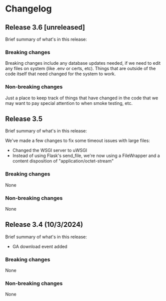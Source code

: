 # Changelog

## Release 3.6 [unreleased]
Brief summary of what's in this release:


### Breaking changes

Breaking changes include any database updates needed, if we need to edit any files on system (like .env or certs, etc). Things that are outside of the code itself that need changed for the system to work.


### Non-breaking changes

Just a place to keep track of things that have changed in the code that we may want to pay special attention to when smoke testing, etc.


## Release 3.5
Brief summary of what's in this release:

We've made a few changes to fix some timeout issues with large files:
- Changed the WSGI server to uWSGI
- Instead of using Flask's send_file, we're now using a FileWrapper and a content disposition of "application/octet-stream"


### Breaking changes
None

### Non-breaking changes
None

## Release 3.4 (10/3/2024)
Brief summary of what's in this release:
- GA download event added

### Breaking changes
None

### Non-breaking changes
None
